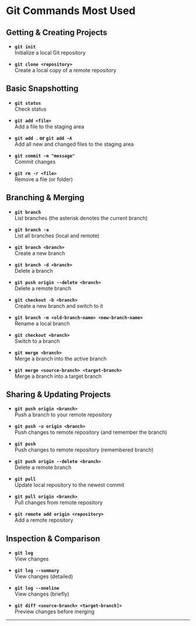 # Git Commands Most Used

## Getting & Creating Projects

- **`git init`**  
  Initialize a local Git repository
  
- **`git clone <repository>`**  
  Create a local copy of a remote repository

## Basic Snapshotting

- **`git status`**  
  Check status
  
- **`git add <file>`**  
  Add a file to the staging area
  
- **`git add .` or `git add -A`**  
  Add all new and changed files to the staging area
  
- **`git commit -m "message"`**  
  Commit changes
  
- **`git rm -r <file>`**  
  Remove a file (or folder)

## Branching & Merging

- **`git branch`**  
  List branches (the asterisk denotes the current branch)
  
- **`git branch -a`**  
  List all branches (local and remote)
  
- **`git branch <branch>`**  
  Create a new branch
  
- **`git branch -d <branch>`**  
  Delete a branch
  
- **`git push origin --delete <branch>`**  
  Delete a remote branch
  
- **`git checkout -b <branch>`**  
  Create a new branch and switch to it
  
- **`git branch -m <old-branch-name> <new-branch-name>`**  
  Rename a local branch
  
- **`git checkout <branch>`**  
  Switch to a branch
  
- **`git merge <branch>`**  
  Merge a branch into the active branch
  
- **`git merge <source-branch> <target-branch>`**  
  Merge a branch into a target branch

## Sharing & Updating Projects

- **`git push origin <branch>`**  
  Push a branch to your remote repository
  
- **`git push -u origin <branch>`**  
  Push changes to remote repository (and remember the branch)
  
- **`git push`**  
  Push changes to remote repository (remembered branch)
  
- **`git push origin --delete <branch>`**  
  Delete a remote branch
  
- **`git pull`**  
  Update local repository to the newest commit
  
- **`git pull origin <branch>`**  
  Pull changes from remote repository
  
- **`git remote add origin <repository>`**  
  Add a remote repository

## Inspection & Comparison

- **`git log`**  
  View changes
  
- **`git log --summary`**  
  View changes (detailed)
  
- **`git log --oneline`**  
  View changes (briefly)
  
- **`git diff <source-branch> <target-branch]>`**  
  Preview changes before merging

___
